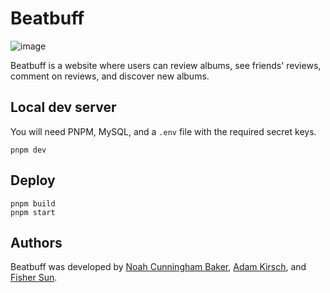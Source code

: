 # Beatbuff
![image](https://github.com/user-attachments/assets/daf81095-17bc-4a22-9f76-e2705a16d780)

Beatbuff is a website where users can review albums, see friends' reviews, comment on reviews, and discover new albums.

## Local dev server
You will need PNPM, MySQL, and a `.env` file with the required secret keys.
```
pnpm dev
```

## Deploy
```
pnpm build
pnpm start
```

## Authors
Beatbuff was developed by [Noah Cunningham Baker](https://github.com/NoahCCB), [Adam Kirsch](https://github.com/a-kirsch), and [Fisher Sun](https://github.com/seasonedfish).
